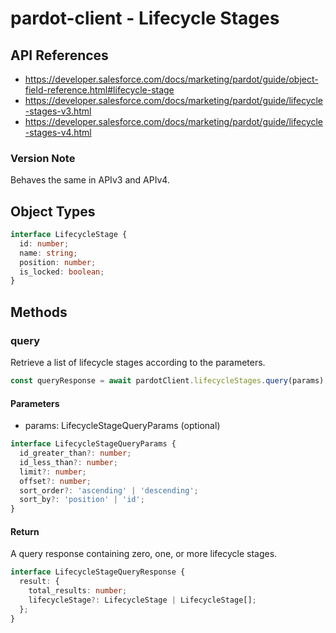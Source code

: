 # pardot-client - Lifecycle Stages

## API References

- https://developer.salesforce.com/docs/marketing/pardot/guide/object-field-reference.html#lifecycle-stage
- https://developer.salesforce.com/docs/marketing/pardot/guide/lifecycle-stages-v3.html
- https://developer.salesforce.com/docs/marketing/pardot/guide/lifecycle-stages-v4.html

### Version Note

Behaves the same in APIv3 and APIv4.

## Object Types

```typescript
interface LifecycleStage {
  id: number;
  name: string;
  position: number;
  is_locked: boolean;
}
```

## Methods

### query

Retrieve a list of lifecycle stages according to the parameters.

```typescript
const queryResponse = await pardotClient.lifecycleStages.query(params);
```

#### Parameters

- params: LifecycleStageQueryParams (optional)

```typescript
interface LifecycleStageQueryParams {
  id_greater_than?: number;
  id_less_than?: number;
  limit?: number;
  offset?: number;
  sort_order?: 'ascending' | 'descending';
  sort_by?: 'position' | 'id';
}
```

#### Return

A query response containing zero, one, or more lifecycle stages.

```typescript
interface LifecycleStageQueryResponse {
  result: {
    total_results: number;
    lifecycleStage?: LifecycleStage | LifecycleStage[];
  };
}
```
